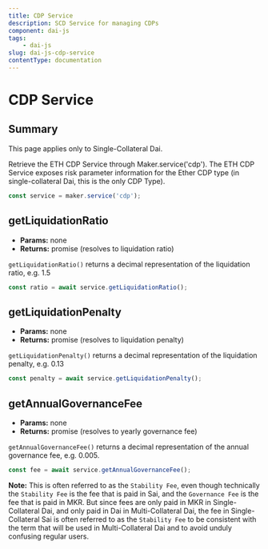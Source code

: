 ```yaml
---
title: CDP Service
description: SCD Service for managing CDPs
component: dai-js
tags:
	- dai-js
slug: dai-js-cdp-service
contentType: documentation
---
```


# CDP Service

## Summary

This page applies only to Single-Collateral Dai.

Retrieve the ETH CDP Service through Maker.service\('cdp'\). The ETH CDP Service exposes risk parameter information for the Ether CDP type \(in single-collateral Dai, this is the only CDP Type\).

```javascript
const service = maker.service('cdp');
```

## getLiquidationRatio

- **Params:** none
- **Returns:** promise \(resolves to liquidation ratio\)

`getLiquidationRatio()` returns a decimal representation of the liquidation ratio, e.g. 1.5

```javascript
const ratio = await service.getLiquidationRatio();
```

## getLiquidationPenalty

- **Params:** none
- **Returns:** promise \(resolves to liquidation penalty\)

`getLiquidationPenalty()` returns a decimal representation of the liquidation penalty, e.g. 0.13

```javascript
const penalty = await service.getLiquidationPenalty();
```

## getAnnualGovernanceFee

- **Params:** none
- **Returns:** promise \(resolves to yearly governance fee\)

`getAnnualGovernanceFee()` returns a decimal representation of the annual governance fee, e.g. 0.005.

```javascript
const fee = await service.getAnnualGovernanceFee();
```

**Note:** This is often referred to as the `Stability Fee`, even though technically the `Stability Fee` is the fee that is paid in Sai, and the `Governance Fee` is the fee that is paid in MKR. But since fees are only paid in MKR in Single-Collateral Dai, and only paid in Dai in Multi-Collateral Dai, the fee in Single-Collateral Sai is often referred to as the `Stability Fee` to be consistent with the term that will be used in Multi-Collateral Dai and to avoid unduly confusing regular users.
